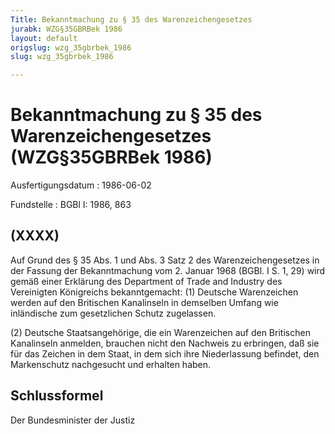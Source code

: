 ```yaml
---
Title: Bekanntmachung zu § 35 des Warenzeichengesetzes
jurabk: WZG§35GBRBek 1986
layout: default
origslug: wzg_35gbrbek_1986
slug: wzg_35gbrbek_1986

---
```


# Bekanntmachung zu § 35 des Warenzeichengesetzes (WZG§35GBRBek 1986)

Ausfertigungsdatum
:   1986-06-02

Fundstelle
:   BGBl I: 1986, 863

## (XXXX)

Auf Grund des § 35 Abs. 1 und Abs. 3 Satz 2 des Warenzeichengesetzes
in der Fassung der Bekanntmachung vom 2. Januar 1968 (BGBl. I S. 1,
29) wird gemäß einer Erklärung des Department of Trade and Industry
des Vereinigten Königreichs bekanntgemacht:
(1) Deutsche Warenzeichen werden auf den Britischen Kanalinseln in
demselben Umfang wie inländische zum gesetzlichen Schutz zugelassen.

(2) Deutsche Staatsangehörige, die ein Warenzeichen auf den Britischen
Kanalinseln anmelden, brauchen nicht den Nachweis zu erbringen, daß
sie für das Zeichen in dem Staat, in dem sich ihre Niederlassung
befindet, den Markenschutz nachgesucht und erhalten haben.

## Schlussformel

Der Bundesminister der Justiz


